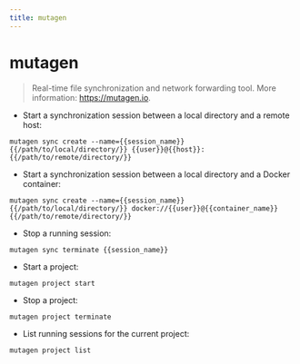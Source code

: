 ```yaml
---
title: mutagen
---
```

# mutagen

> Real-time file synchronization and network forwarding tool.
> More information: <https://mutagen.io>.

- Start a synchronization session between a local directory and a remote host:

`mutagen sync create --name={{session_name}} {{/path/to/local/directory/}} {{user}}@{{host}}:{{/path/to/remote/directory/}}`

- Start a synchronization session between a local directory and a Docker container:

`mutagen sync create --name={{session_name}} {{/path/to/local/directory/}} docker://{{user}}@{{container_name}}{{/path/to/remote/directory/}}`

- Stop a running session:

`mutagen sync terminate {{session_name}}`

- Start a project:

`mutagen project start`

- Stop a project:

`mutagen project terminate`

- List running sessions for the current project:

`mutagen project list`
